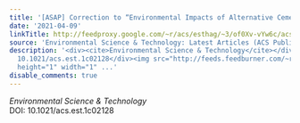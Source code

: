```yaml
---
title: '[ASAP] Correction to “Environmental Impacts of Alternative Cement Binders”'
date: '2021-04-09'
linkTitle: http://feedproxy.google.com/~r/acs/esthag/~3/of0Xv-vYw6c/acs.est.1c02128
source: 'Environmental Science & Technology: Latest Articles (ACS Publications)'
description: '<div><cite>Environmental Science & Technology</cite></div><div>DOI:
  10.1021/acs.est.1c02128</div><img src="http://feeds.feedburner.com/~r/acs/esthag/~4/of0Xv-vYw6c"
  height="1" width="1" ...'
disable_comments: true
---
```

<div><cite>Environmental Science & Technology</cite></div><div>DOI: 10.1021/acs.est.1c02128</div><img src="http://feeds.feedburner.com/~r/acs/esthag/~4/of0Xv-vYw6c" height="1" width="1" ...
